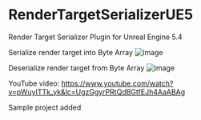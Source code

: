 # RenderTargetSerializerUE5
Render Target Serializer Plugin for Unreal Engine 5.4

Serialize render target into Byte Array
![image](https://github.com/user-attachments/assets/06de37e1-b9f7-40fd-8e2a-62f1d315d8c8)


Deserialize render target from Byte Array
![image](https://github.com/user-attachments/assets/625470d4-8159-46d3-9265-d6e8a844f958)



YouTube video: https://www.youtube.com/watch?v=pWuyITTk_yk&lc=UgzGgyrPRtQdBGtfEJh4AaABAg

Sample project added

